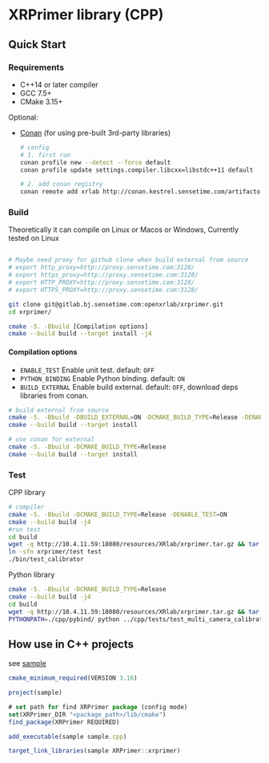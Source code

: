# XRPrimer library (CPP)


## Quick Start

### Requirements
+ C++14 or later compiler
+ GCC 7.5+
+ CMake 3.15+

Optional:
+ [Conan](https://docs.conan.io/en/1.46/installation.html) (for using pre-built 3rd-party libraries)
    ``` bash
    # config
    # 1. first run
    conan profile new --detect --force default
    conan profile update settings.compiler.libcxx=libstdc++11 default

    # 2. add conan registry
    conan remote add xrlab http://conan.kestrel.sensetime.com/artifactory/api/conan/xrlab

    ```

### Build

Theoretically it can compile on Linux or Macos or Windows, Currently tested on Linux

```bash

# Maybe need proxy for github clone when build external from source
# export http_proxy=http://proxy.sensetime.com:3128/
# export https_proxy=http://proxy.sensetime.com:3128/
# export HTTP_PROXY=http://proxy.sensetime.com:3128/
# export HTTPS_PROXY=http://proxy.sensetime.com:3128/

git clone git@gitlab.bj.sensetime.com:openxrlab/xrprimer.git
cd xrprimer/

cmake -S. -Bbuild [Compilation options]
cmake --build build --target install -j4
```

#### Compilation options

+ `ENABLE_TEST` Enable unit test. default: `OFF`
+ `PYTHON_BINDING` Enable Python binding. default: `ON`
+ `BUILD_EXTERNAL` Enable build external. default: `OFF`, download deps libraries from conan.


```bash
# build external from source
cmake -S. -Bbuild -DBUILD_EXTERNAL=ON -DCMAKE_BUILD_TYPE=Release -DENABLE_PRECOMPILED_HEADERS=OFF
cmake --build build --target install

# use conan for external
cmake -S. -Bbuild -DCMAKE_BUILD_TYPE=Release
cmake --build build --target install
```


### Test

CPP library

```bash
# compiler
cmake -S. -Bbuild -DCMAKE_BUILD_TYPE=Release -DENABLE_TEST=ON
cmake --build build -j4
#run test
cd build
wget -q http://10.4.11.59:18080/resources/XRlab/xrprimer.tar.gz && tar -xzf xrprimer.tar.gz && rm xrprimer.tar.gz
ln -sfn xrprimer/test test
./bin/test_calibrator
```

Python library

```bash
cmake -S. -Bbuild -DCMAKE_BUILD_TYPE=Release
cmake --build build -j4
cd build
wget -q http://10.4.11.59:18080/resources/XRlab/xrprimer.tar.gz && tar -xzf xrprimer.tar.gz && rm xrprimer.tar.gz
PYTHONPATH=./cpp/pybind/ python ../cpp/tests/test_multi_camera_calibrator.py
```

## How use in C++ projects

see [sample](samples)

```js
cmake_minimum_required(VERSION 3.16)

project(sample)

# set path for find XRPrimer package (config mode)
set(XRPrimer_DIR "<package_path>/lib/cmake")
find_package(XRPrimer REQUIRED)

add_executable(sample sample.cpp)

target_link_libraries(sample XRPrimer::xrprimer)

```

